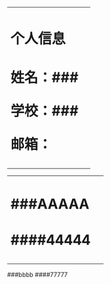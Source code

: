 <table border="0">
  <tr>
    <td width="90%">
      <h1>个人信息<h1>
      <p><b>姓名：###</b></p>
      <p><b>学校：###</b></p>
      <p><b>邮箱：</b></p>
  </tr>
  </table>
  
<table>
  <tr>  
     <td width="90%">
<h1> ###AAAAA<h1>
 <p><b>####44444</b></p>
  </tr>
  </table>
 
 ###bbbb
 ####77777
